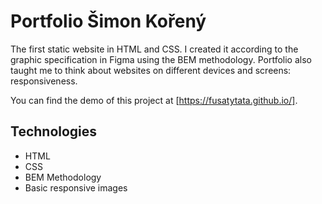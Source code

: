 # Portfolio Šimon Kořený

The first static website in HTML and CSS. I created it according to the graphic specification in Figma using the BEM methodology.
Portfolio also taught me to think about websites on different devices and screens: responsiveness.

You can find the demo of this project at [https://fusatytata.github.io/].

## Technologies 

- HTML
- CSS
- BEM Methodology
- Basic responsive images
